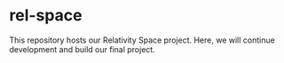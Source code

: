 # rel-space
This repository hosts our Relativity Space project. Here, we will continue development and build our final project.
